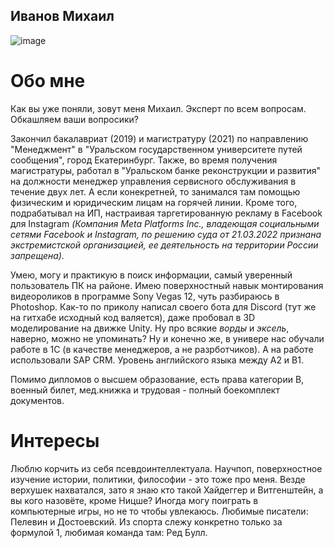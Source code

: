## Иванов Михаил

![image](https://user-images.githubusercontent.com/50025052/171752568-3d28a503-9ddc-45e5-b263-0e1ddc8ebb86.png)

# Обо мне

Как вы уже поняли, зовут меня Михаил. Эксперт по всем вопросам. Обкашляем ваши вопросики? 

Закончил бакалавриат (2019) и магистратуру (2021) по направлению "Менеджмент" в "Уральском государственном университете путей сообщения", город Екатеринбург. Также, во время получения магистратуры, работал в "Уральском банке реконструкции и развития" на должности менеджер управления сервисного обслуживания в течение двух лет. А если конекретней, то занимался там помощью физическим и юридическим лицам на горячей линии. Кроме того, подрабатывал на ИП, настраивая таргетированную рекламу в Facebook для Instagram <em>(Компания Meta Platforms Inc., владеющая социальными сетями Facebook и Instagram, по решению суда от 21.03.2022 признана экстремистской организацией, ее деятельность на территории России запрещена).</em>

Умею, могу и практикую в поиск информации, самый уверенный пользователь ПК на районе. Имею поверхностный навык монтирования видеороликов в программе Sony Vegas 12, чуть разбираюсь в Photoshop. Как-то по приколу написал своего бота для Discord (тут же на гитхабе исходный код валяется), даже пробовал в 3D моделирование на движке Unity. Ну про всякие <em>ворды</em> и <em>эксель</em>, наверно, можно не упоминать? Ну и конечно же, в универе нас обучали работе в 1C (в качестве менеджеров, а не разрботчиков). А на работе использовали SAP CRM. Уровень английского языка между A2 и B1. 

Помимо дипломов о высшем образование, есть права категории B, военный билет, мед.книжка и трудовая - полный боекомплект документов. 

# Интересы

Люблю корчить из себя псевдоинтеллектуала. Научпоп, поверхностное изучение истории, политики, философии - это тоже про меня. Везде верхушек нахватался, зато я знаю кто такой Хайдеггер и Витгенштейн, а вы кого назовёте, кроме Ницше? Иногда могу поиграть в компьютерные игры, но не то чтобы увлекаюсь. Любимые писатели: Пелевин и Достоевский. Из спорта слежу конкретно только за формулой 1, любимая команда там: Ред Булл. 
